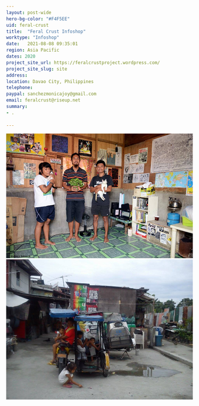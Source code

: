 ```yaml
---
layout: post-wide
hero-bg-color: "#F4F5EE"
uid: feral-crust
title:  "Feral Crust Infoshop"
worktype: "Infoshop"
date:   2021-08-08 09:35:01
region: Asia Pacific
dates: 2020
project_site_url: https://feralcrustproject.wordpress.com/
project_site_slug: site
address: 
location: Davao City, Philippines
telephone: 
paypal: sanchezmonicajoy@gmail.com
email: feralcrust@riseup.net
summary: 
- .

---
```


<div class="showcase">
	<img src="/img/feral-crust/1.jpg" alt="feral">
	<img src="/img/feral-crust/2.jpg" alt="feral-2">
</div>
